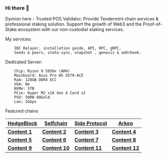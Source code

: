 ### Hi there 👋
Dymion here - Trusted POS Validator. Provide Tendermint chain services & professional staking solution. 
Support the growth of Web3 and the Proof-of-Stake ecosystem with our non-custodial staking services.

My services:

        IBC Relayer, installation guide, API, RPC, gRPC, 
        Seeds & peers, state-sync, snapshot , genesis & addrbook.
    
Dedicated Server:

        Chip: Ryzen 9 5950x (AM4)
        Mainboard: Asus Pro WS X570-ACE
        Ram: 128GB DDR4 ECC
        VGA: No
        NVMe: 5TB
        PCie: Hyper M2 x16 Gen 4 Card x2
        PSU: 500W 80Gold
        Lan: 1Gbps

Featured chains

<div align="center" style="font-size: 16em;">

| **[HedgeBlock](https://testnet.explorer.tcnetwork.io/hedge/validator/hedgevaloper1q95v9s6wqkvf3dtpcuz03l0yp8ujpgrwfuwud0)** | **[Selfchain](https://explorer.nodestake.org/selfchain-testnet/staking/selfvaloper1jpknq0775wq44qq60lxxzv5tqztg2rug8m539f)** | **[Side Protocol](https://testnet.side.explorers.guru/validator/sidevaloper1a2v4fqe2dgdpfggaujmadn5lz4rlz5202un646)** | **[Arkeo](https://testnet.arkeo.explorers.guru/validator/tarkeovaloper1gvr8tpxmdcskqypf4df4c20elyekrmm089dx5r)** |
| ------------------------ | ------------------------ | ------------------------ | ------------------------ |
| **[Content 1]([#link1](https://testnet.explorer.tcnetwork.io/hedge/validator/hedgevaloper1q95v9s6wqkvf3dtpcuz03l0yp8ujpgrwfuwud0))** | **[Content 2](#link2)** | **[Content 3](#link3)** | **[Content 4](#link4)** |
| **[Content 5](#link1)** | **[Content 6](#link2)** | **[Content 7](#link3)** | **[Content 8](#link4)** |
| **[Content 9](#link1)** | **[Content 10](#link2)** | **[Content 11](#link3)** | **[Content 12](#link4)** |

</div>




